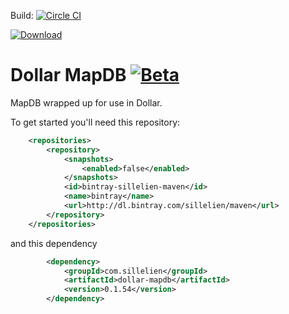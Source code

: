 

Build: [![Circle CI](https://circleci.com/gh/sillelien/dollar-mapdb.png?style=badge)](https://circleci.com/gh/sillelien/dollar-mapdb)

[ ![Download](https://api.bintray.com/packages/sillelien/maven/dollar-mapdb/images/download.svg) ](https://bintray.com/sillelien/maven/dollar-mapdb/_latestVersion)

# Dollar MapDB [![Beta](https://img.shields.io/badge/Status-Beta-green.svg?style=flat)](http://github.com/sillelien/dollar-mapdb)

MapDB wrapped up for use in Dollar.

To get started you'll need this repository:


```xml
    <repositories>
        <repository>
            <snapshots>
                <enabled>false</enabled>
            </snapshots>
            <id>bintray-sillelien-maven</id>
            <name>bintray</name>
            <url>http://dl.bintray.com/sillelien/maven</url>
        </repository>
    </repositories>
```  

and this dependency

```xml
        <dependency>
            <groupId>com.sillelien</groupId>
            <artifactId>dollar-mapdb</artifactId>
            <version>0.1.54</version>
        </dependency>
```
